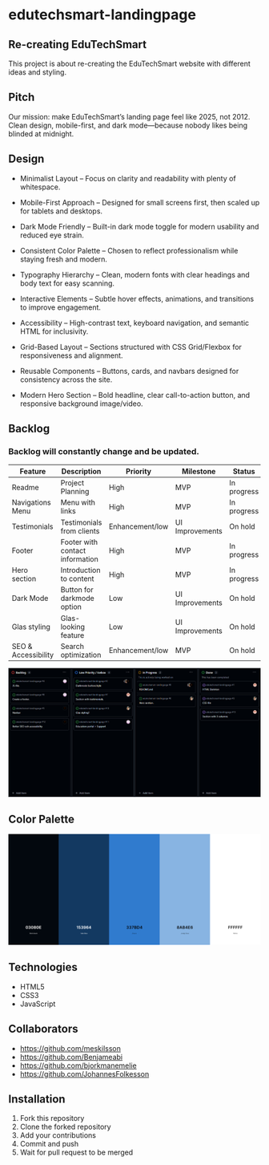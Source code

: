# edutechsmart-landingpage

## Re-creating EduTechSmart
This project is about re-creating the EduTechSmart website with different ideas and styling.

## Pitch
Our mission: make EduTechSmart’s landing page feel like 2025, not 2012. Clean design, mobile-first, and dark mode—because nobody likes being blinded at midnight.

## Design 

- Minimalist Layout – Focus on clarity and readability with plenty of whitespace.

- Mobile-First Approach – Designed for small screens first, then scaled up for tablets and desktops.

- Dark Mode Friendly – Built-in dark mode toggle for modern usability and reduced eye strain.

- Consistent Color Palette – Chosen to reflect professionalism while staying fresh and modern.

- Typography Hierarchy – Clean, modern fonts with clear headings and body text for easy scanning.

- Interactive Elements – Subtle hover effects, animations, and transitions to improve engagement.

- Accessibility – High-contrast text, keyboard navigation, and semantic HTML for inclusivity.

- Grid-Based Layout – Sections structured with CSS Grid/Flexbox for responsiveness and alignment.

- Reusable Components – Buttons, cards, and navbars designed for consistency across the site.

- Modern Hero Section – Bold headline, clear call-to-action button, and responsive background image/video.


## Backlog

### Backlog will constantly change and be updated.
| Feature | Description | Priority | Milestone | Status |
| ------- | ----------- | -------- | --------- | ------ |
| Readme | Project Planning | High | MVP | In progress |
| Navigations Menu | Menu with links | High | MVP | In progress |
| Testimonials | Testimonials from clients | Enhancement/low | UI Improvements | On hold |
| Footer | Footer with contact information | High | MVP | In progress |
| Hero section | Introduction to content | High | MVP | In progress |
| Dark Mode | Button for darkmode option | Low  | UI Improvements | On hold |
| Glas styling | Glas-looking feature | Low | UI Improvements | On hold |
| SEO & Accessibility | Search optimization | Enhancement/low | MVP | On hold |

![alt text](./images/backlogU.png)




## Color Palette

![alt text](./images/colorpalette.png)


## Technologies
- HTML5
- CSS3
- JavaScript

## Collaborators
- https://github.com/meskilsson
- https://github.com/Benjameabi
- https://github.com/bjorkmanemelie
- https://github.com/JohannesFolkesson

## Installation

1. Fork this repository
2. Clone the forked repository
3. Add your contributions
4. Commit and push
5. Wait for pull request to be merged


